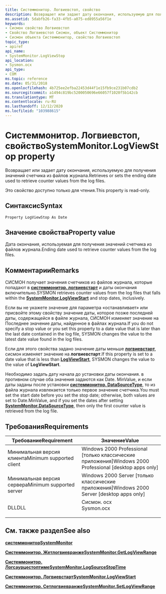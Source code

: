 ```yaml
---
title: Системмонитор. Логвиевстоп, свойство
description: Возвращает или задает дату окончания, используемую для получения значений счетчика из файлов журнала.
ms.assetid: 5dabfb26-fa33-4fb5-a075-ed8955a56f1e
keywords:
- Сисмон свойство Логвиевстоп
- Свойство Логвиевстоп Сисмон, объект Системмонитор
- Сисмон объекта Системмонитор, свойство Логвиевстоп
topic_type:
- apiref
api_name:
- SystemMonitor.LogViewStop
api_location:
- Sysmon.ocx
api_type:
- COM
ms.topic: reference
ms.date: 05/31/2018
ms.openlocfilehash: 4b725ee2efba22453d44f1e15fb9ce231b07cdb2
ms.sourcegitcommit: a1494c819bc5200050696e66057f1020f5b142cb
ms.translationtype: MT
ms.contentlocale: ru-RU
ms.lasthandoff: 12/12/2020
ms.locfileid: "103988615"
---
```

# <a name="systemmonitorlogviewstop-property"></a><span data-ttu-id="eccd4-106">Системмонитор. Логвиевстоп, свойство</span><span class="sxs-lookup"><span data-stu-id="eccd4-106">SystemMonitor.LogViewStop property</span></span>

<span data-ttu-id="eccd4-107">Возвращает или задает дату окончания, используемую для получения значений счетчика из файлов журнала.</span><span class="sxs-lookup"><span data-stu-id="eccd4-107">Retrieves or sets the ending date used to retrieve counter values from the log files.</span></span>

<span data-ttu-id="eccd4-108">Это свойство доступно только для чтения.</span><span class="sxs-lookup"><span data-stu-id="eccd4-108">This property is read-only.</span></span>

## <a name="syntax"></a><span data-ttu-id="eccd4-109">Синтаксис</span><span class="sxs-lookup"><span data-stu-id="eccd4-109">Syntax</span></span>


```VB
Property LogViewStop As Date
```



## <a name="property-value"></a><span data-ttu-id="eccd4-110">Значение свойства</span><span class="sxs-lookup"><span data-stu-id="eccd4-110">Property value</span></span>

<span data-ttu-id="eccd4-111">Дата окончания, используемая для получения значений счетчика из файлов журнала.</span><span class="sxs-lookup"><span data-stu-id="eccd4-111">Ending date used to retrieve counter values from the log files.</span></span>

## <a name="remarks"></a><span data-ttu-id="eccd4-112">Комментарии</span><span class="sxs-lookup"><span data-stu-id="eccd4-112">Remarks</span></span>

<span data-ttu-id="eccd4-113">СИСМОН получает значения счетчиков из файлов журнала, которые попадают в [**системмонитор. логвиевстарт**](systemmonitor-logviewstart.md) и даты окончания включительно.</span><span class="sxs-lookup"><span data-stu-id="eccd4-113">SYSMON retrieves counter values from the log files that falls within the [**SystemMonitor.LogViewStart**](systemmonitor-logviewstart.md) and stop dates, inclusively.</span></span>

<span data-ttu-id="eccd4-114">Если вы не укажете значение для параметра «останавливает» или присвойте этому свойству значение даты, которое позже последней даты, содержащейся в файле журнала, СИСМОН изменяет значение на Последнее значение даты, найденное в файлах журнала.</span><span class="sxs-lookup"><span data-stu-id="eccd4-114">If you do not specify a stop value or you set this property to a date value that is later than the last date contained in the log file, SYSMON changes the value to the latest date value found in the log files.</span></span>

<span data-ttu-id="eccd4-115">Если для этого свойства задано значение даты меньше [**логвиевстарт**](systemmonitor-logviewstart.md), сисмон изменяет значение на **логвиевстарт**.</span><span class="sxs-lookup"><span data-stu-id="eccd4-115">If this property is set to a date value that is less than [**LogViewStart**](systemmonitor-logviewstart.md), SYSMON changes the value to the value of **LogViewStart**.</span></span>

<span data-ttu-id="eccd4-116">Необходимо задать дату начала до установки даты окончания. в противном случае оба значения задаются как Date. MinValue, и если даты заданы после установки [**системмонитор. DataSourceType**](systemmonitor-datasourcetype.md), то из файла журнала извлекается только первое значение счетчика.</span><span class="sxs-lookup"><span data-stu-id="eccd4-116">You must set the start date before you set the stop date; otherwise, both values are set to Date.MinValue, and if you set the dates after setting [**SystemMonitor.DataSourceType**](systemmonitor-datasourcetype.md), then only the first counter value is retrieved from the log file.</span></span>

## <a name="requirements"></a><span data-ttu-id="eccd4-117">Требования</span><span class="sxs-lookup"><span data-stu-id="eccd4-117">Requirements</span></span>



| <span data-ttu-id="eccd4-118">Требование</span><span class="sxs-lookup"><span data-stu-id="eccd4-118">Requirement</span></span> | <span data-ttu-id="eccd4-119">Значение</span><span class="sxs-lookup"><span data-stu-id="eccd4-119">Value</span></span> |
|-------------------------------------|---------------------------------------------------------------------------------------|
| <span data-ttu-id="eccd4-120">Минимальная версия клиента</span><span class="sxs-lookup"><span data-stu-id="eccd4-120">Minimum supported client</span></span><br/> | <span data-ttu-id="eccd4-121">Windows 2000 Professional \[только классические приложения\]</span><span class="sxs-lookup"><span data-stu-id="eccd4-121">Windows 2000 Professional \[desktop apps only\]</span></span><br/>                            |
| <span data-ttu-id="eccd4-122">Минимальная версия сервера</span><span class="sxs-lookup"><span data-stu-id="eccd4-122">Minimum supported server</span></span><br/> | <span data-ttu-id="eccd4-123">Windows 2000 Server \[только классические приложения\]</span><span class="sxs-lookup"><span data-stu-id="eccd4-123">Windows 2000 Server \[desktop apps only\]</span></span><br/>                                  |
| <span data-ttu-id="eccd4-124">DLL</span><span class="sxs-lookup"><span data-stu-id="eccd4-124">DLL</span></span><br/>                      | <dl> <span data-ttu-id="eccd4-125"><dt>Сисмон. ocx</dt></span><span class="sxs-lookup"><span data-stu-id="eccd4-125"><dt>Sysmon.ocx</dt></span></span> </dl> |



## <a name="see-also"></a><span data-ttu-id="eccd4-126">См. также раздел</span><span class="sxs-lookup"><span data-stu-id="eccd4-126">See also</span></span>

<dl> <dt>

[<span data-ttu-id="eccd4-127">**системмонитор**</span><span class="sxs-lookup"><span data-stu-id="eccd4-127">**SystemMonitor**</span></span>](systemmonitor.md)
</dt> <dt>

[<span data-ttu-id="eccd4-128">**Системмонитор. Жетлогвиевранже**</span><span class="sxs-lookup"><span data-stu-id="eccd4-128">**SystemMonitor.GetLogViewRange**</span></span>](systemmonitor-getlogviewrange.md)
</dt> <dt>

[<span data-ttu-id="eccd4-129">**Системмонитор. Логсаурцестоптиме**</span><span class="sxs-lookup"><span data-stu-id="eccd4-129">**SystemMonitor.LogSourceStopTime**</span></span>](systemmonitor-logsourcestoptime.md)
</dt> <dt>

[<span data-ttu-id="eccd4-130">**Системмонитор. Логвиевстарт**</span><span class="sxs-lookup"><span data-stu-id="eccd4-130">**SystemMonitor.LogViewStart**</span></span>](systemmonitor-logviewstart.md)
</dt> <dt>

[<span data-ttu-id="eccd4-131">**Системмонитор. Сетлогвиевранже**</span><span class="sxs-lookup"><span data-stu-id="eccd4-131">**SystemMonitor.SetLogViewRange**</span></span>](systemmonitor-setlogviewrange.md)
</dt> </dl>

 

 





